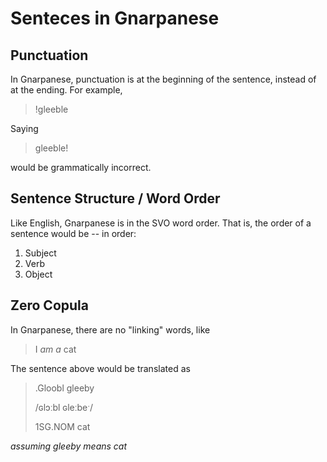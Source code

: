 # Senteces in Gnarpanese

## Punctuation
In Gnarpanese, punctuation is at the beginning of the sentence, instead of at
the ending. For example,
> !gleeble

Saying
> gleeble!

would be grammatically incorrect.

## Sentence Structure / Word Order
Like English, Gnarpanese is in the SVO word order. That is, the order of a sentence
would be -- in order:
1. Subject
3. Verb
2. Object

## Zero Copula
In Gnarpanese, there are no "linking" words, like
> I *am a* cat

The sentence above would be translated as
> .Gloobl gleeby
> 
> /ɢlɔːbl ɢleːbeˑ/
>
> 1SG.NOM cat

*assuming gleeby means cat*
